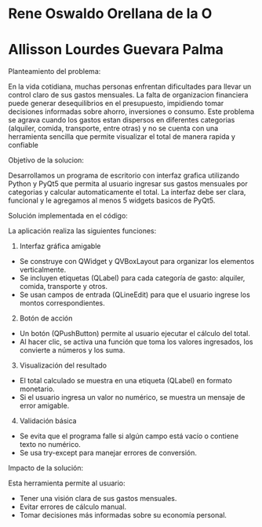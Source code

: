 # Rene Oswaldo Orellana de la O
# Allisson Lourdes Guevara Palma

Planteamiento del problema:

En la vida cotidiana, muchas personas enfrentan dificultades para llevar un control claro de sus gastos mensuales. La falta de organizacion financiera puede generar desequilibrios en el presupuesto, impidiendo tomar decisiones informadas sobre ahorro, inversiones o consumo.
Este problema se agrava cuando los gastos estan dispersos en diferentes categorias (alquiler, comida, transporte, entre otras) y no se cuenta con una herramienta sencilla que permite visualizar el total de manera rapida y confiable

Objetivo de la solucion:

Desarrollamos un programa de escritorio con interfaz grafica utilizando Python y PyQt5 que permita al usuario ingresar sus gastos mensuales por categorias y calcular automaticamente el total. La interfaz debe ser clara, funcional y le agregamos al menos 5 widgets basicos de PyQt5.

Solución implementada en el código:

La aplicación realiza las siguientes funciones:
1. Interfaz gráfica amigable
- Se construye con QWidget y QVBoxLayout para organizar los elementos verticalmente.
- Se incluyen etiquetas (QLabel) para cada categoría de gasto: alquiler, comida, transporte y otros.
- Se usan campos de entrada (QLineEdit) para que el usuario ingrese los montos correspondientes.

2. Botón de acción
- Un botón (QPushButton) permite al usuario ejecutar el cálculo del total.
- Al hacer clic, se activa una función que toma los valores ingresados, los convierte a números y los suma.

3. Visualización del resultado
- El total calculado se muestra en una etiqueta (QLabel) en formato monetario.
- Si el usuario ingresa un valor no numérico, se muestra un mensaje de error amigable.

4. Validación básica
- Se evita que el programa falle si algún campo está vacío o contiene texto no numérico.
- Se usa try-except para manejar errores de conversión.

 Impacto de la solución:

Esta herramienta permite al usuario:
- Tener una visión clara de sus gastos mensuales.
- Evitar errores de cálculo manual.
- Tomar decisiones más informadas sobre su economía personal.